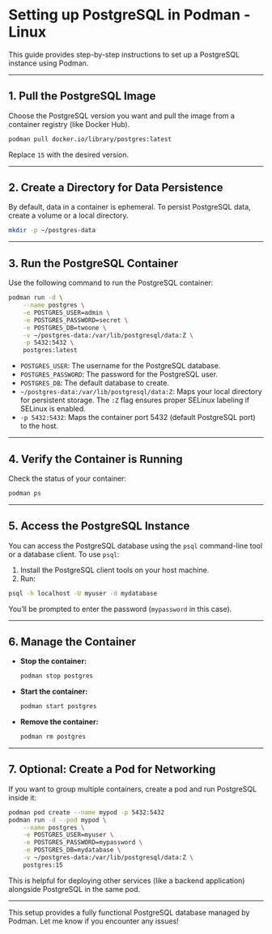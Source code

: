 # Setting up PostgreSQL in Podman - Linux

This guide provides step-by-step instructions to set up a PostgreSQL instance using Podman.

---

## 1. Pull the PostgreSQL Image
Choose the PostgreSQL version you want and pull the image from a container registry (like Docker Hub).

```bash
podman pull docker.io/library/postgres:latest
```

Replace `15` with the desired version.

---

## 2. Create a Directory for Data Persistence
By default, data in a container is ephemeral. To persist PostgreSQL data, create a volume or a local directory.

```bash
mkdir -p ~/postgres-data
```

---

## 3. Run the PostgreSQL Container
Use the following command to run the PostgreSQL container:

```bash
podman run -d \
    --name postgres \
    -e POSTGRES_USER=admin \
    -e POSTGRES_PASSWORD=secret \
    -e POSTGRES_DB=twoone \
    -v ~/postgres-data:/var/lib/postgresql/data:Z \
    -p 5432:5432 \
    postgres:latest
```

- `POSTGRES_USER`: The username for the PostgreSQL database.
- `POSTGRES_PASSWORD`: The password for the PostgreSQL user.
- `POSTGRES_DB`: The default database to create.
- `~/postgres-data:/var/lib/postgresql/data:Z`: Maps your local directory for persistent storage. The `:Z` flag ensures proper SELinux labeling if SELinux is enabled.
- `-p 5432:5432`: Maps the container port 5432 (default PostgreSQL port) to the host.

---

## 4. Verify the Container is Running
Check the status of your container:

```bash
podman ps
```

---

## 5. Access the PostgreSQL Instance
You can access the PostgreSQL database using the `psql` command-line tool or a database client. To use `psql`:

1. Install the PostgreSQL client tools on your host machine.
2. Run:

```bash
psql -h localhost -U myuser -d mydatabase
```

You’ll be prompted to enter the password (`mypassword` in this case).

---

## 6. Manage the Container

- **Stop the container:**
  ```bash
  podman stop postgres
  ```

- **Start the container:**
  ```bash
  podman start postgres
  ```

- **Remove the container:**
  ```bash
  podman rm postgres
  ```

---

## 7. Optional: Create a Pod for Networking
If you want to group multiple containers, create a pod and run PostgreSQL inside it:

```bash
podman pod create --name mypod -p 5432:5432
podman run -d --pod mypod \
    --name postgres \
    -e POSTGRES_USER=myuser \
    -e POSTGRES_PASSWORD=mypassword \
    -e POSTGRES_DB=mydatabase \
    -v ~/postgres-data:/var/lib/postgresql/data:Z \
    postgres:15
```

This is helpful for deploying other services (like a backend application) alongside PostgreSQL in the same pod.

---

This setup provides a fully functional PostgreSQL database managed by Podman. Let me know if you encounter any issues!

